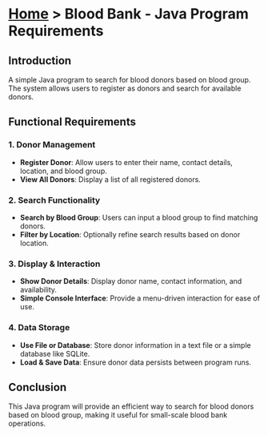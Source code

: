 # [Home](../) > Blood Bank - Java Program Requirements

## Introduction
A simple Java program to search for blood donors based on blood group. The system allows users to register as donors and search for available donors.

## Functional Requirements

### 1. Donor Management
- **Register Donor**: Allow users to enter their name, contact details, location, and blood group.
- **View All Donors**: Display a list of all registered donors.

### 2. Search Functionality
- **Search by Blood Group**: Users can input a blood group to find matching donors.
- **Filter by Location**: Optionally refine search results based on donor location.

### 3. Display & Interaction
- **Show Donor Details**: Display donor name, contact information, and availability.
- **Simple Console Interface**: Provide a menu-driven interaction for ease of use.

### 4. Data Storage
- **Use File or Database**: Store donor information in a text file or a simple database like SQLite.
- **Load & Save Data**: Ensure donor data persists between program runs.

## Conclusion
This Java program will provide an efficient way to search for blood donors based on blood group, making it useful for small-scale blood bank operations.

